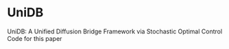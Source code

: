 # UniDB
UniDB: A Unified Diffusion Bridge Framework via Stochastic Optimal Control Code for this paper
